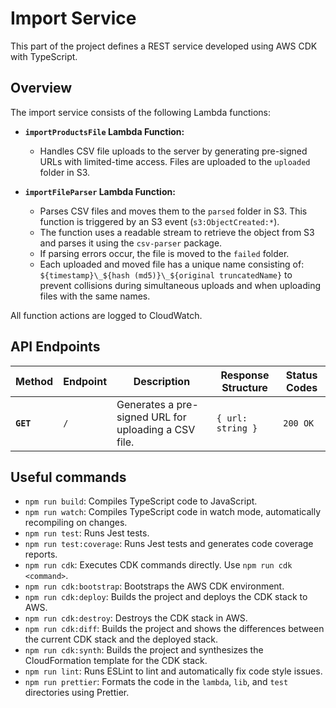 # Import Service

This part of the project defines a REST service developed using AWS CDK with TypeScript.

## Overview

The import service consists of the following Lambda functions:

- **`importProductsFile` Lambda Function:**

  - Handles CSV file uploads to the server by generating pre-signed URLs with limited-time access. Files are uploaded to the `uploaded` folder in S3.

- **`importFileParser` Lambda Function:**
  - Parses CSV files and moves them to the `parsed` folder in S3. This function is triggered by an S3 event (`s3:ObjectCreated:*`).
  - The function uses a readable stream to retrieve the object from S3 and parses it using the `csv-parser` package.
  - If parsing errors occur, the file is moved to the `failed` folder.
  - Each uploaded and moved file has a unique name consisting of: `${timestamp}\_${hash (md5)}\_${original truncatedName}` to prevent collisions during simultaneous uploads and when uploading files with the same names.

All function actions are logged to CloudWatch.

## API Endpoints

| Method    | Endpoint | Description                                          | Response Structure | Status Codes |
| --------- | -------- | ---------------------------------------------------- | ------------------ | ------------ |
| **`GET`** | `/`      | Generates a pre-signed URL for uploading a CSV file. | `{ url: string }`  | `200 OK`     |

## Useful commands

- `npm run build`: Compiles TypeScript code to JavaScript.
- `npm run watch`: Compiles TypeScript code in watch mode, automatically recompiling on changes.
- `npm run test`: Runs Jest tests.
- `npm run test:coverage`: Runs Jest tests and generates code coverage reports.
- `npm run cdk`: Executes CDK commands directly. Use `npm run cdk <command>`.
- `npm run cdk:bootstrap`: Bootstraps the AWS CDK environment.
- `npm run cdk:deploy`: Builds the project and deploys the CDK stack to AWS.
- `npm run cdk:destroy`: Destroys the CDK stack in AWS.
- `npm run cdk:diff`: Builds the project and shows the differences between the current CDK stack and the deployed stack.
- `npm run cdk:synth`: Builds the project and synthesizes the CloudFormation template for the CDK stack.
- `npm run lint`: Runs ESLint to lint and automatically fix code style issues.
- `npm run prettier`: Formats the code in the `lambda`, `lib`, and `test` directories using Prettier.
